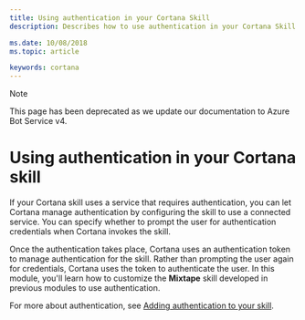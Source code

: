 ```yaml
---
title: Using authentication in your Cortana Skill
description: Describes how to use authentication in your Cortana Skill.

ms.date: 10/08/2018
ms.topic: article

keywords: cortana
---
```


>[!NOTE]
> This page has been deprecated as we update our documentation to Azure Bot Service v4.

# Using authentication in your Cortana skill

If your Cortana skill uses a service that requires authentication, you can let Cortana manage authentication by configuring the skill to use a connected service. You can specify whether to prompt the user for authentication credentials when Cortana invokes the skill. 

Once the authentication takes place, Cortana uses an authentication token to manage authentication for the skill. Rather than prompting the user again for credentials, Cortana uses the token to authenticate the user. In this module, you'll learn how to customize the **Mixtape** skill developed in previous modules to use authentication.

For more about authentication, see [Adding authentication to your skill](./authentication.md).
